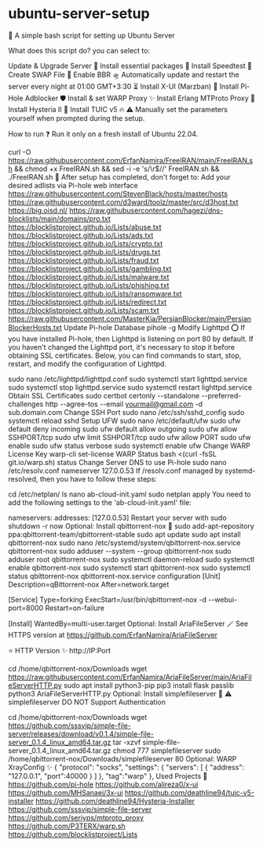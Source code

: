 # ubuntu-server-setup

🌟 A simple bash script for setting up Ubuntu Server

What does this script do? you can select to:

Update & Upgrade Server 🧬
Install essential packages 🎉
Install Speedtest 🚀
Create SWAP File 💾
Enable BBR 🛸
Automatically update and restart the server every night at 01:00 GMT+3:30 ⏳
Install X-UI (Marzban) 🦄
Install Pi-Hole Adblocker 🛡️
Install & set WARP Proxy ✨
Install Erlang MTProto Proxy 💫
Install Hysteria II 🌈
Install TUIC v5 🔥
⚠️ Manually set the parameters yourself when prompted during the setup.

How to run ❓
Run it only on a fresh install of Ubuntu 22.04.

curl -O https://raw.githubusercontent.com/ErfanNamira/FreeIRAN/main/FreeIRAN.sh && chmod +x FreeIRAN.sh && sed -i -e 's/\r$//' FreeIRAN.sh && ./FreeIRAN.sh
💠 After setup has completed, don't forget to:
Add your desired adlists via Pi-hole web interface
https://raw.githubusercontent.com/StevenBlack/hosts/master/hosts
https://raw.githubusercontent.com/d3ward/toolz/master/src/d3host.txt
https://big.oisd.nl/
https://raw.githubusercontent.com/hagezi/dns-blocklists/main/domains/pro.txt
https://blocklistproject.github.io/Lists/abuse.txt
https://blocklistproject.github.io/Lists/ads.txt
https://blocklistproject.github.io/Lists/crypto.txt
https://blocklistproject.github.io/Lists/drugs.txt
https://blocklistproject.github.io/Lists/fraud.txt
https://blocklistproject.github.io/Lists/gambling.txt
https://blocklistproject.github.io/Lists/malware.txt
https://blocklistproject.github.io/Lists/phishing.txt
https://blocklistproject.github.io/Lists/ransomware.txt
https://blocklistproject.github.io/Lists/redirect.txt
https://blocklistproject.github.io/Lists/scam.txt
https://raw.githubusercontent.com/MasterKia/PersianBlocker/main/PersianBlockerHosts.txt
Update Pi-hole Database
pihole -g
Modify Lighttpd
⭕ If you have installed Pi-hole, then Lighttpd is listening on port 80 by default. If you haven't changed the Lighttpd port, it's necessary to stop it before obtaining SSL certificates. Below, you can find commands to start, stop, restart, and modify the configuration of Lighttpd.

sudo nano /etc/lighttpd/lighttpd.conf
sudo systemctl start lighttpd.service
sudo systemctl stop lighttpd.service
sudo systemctl restart lighttpd.service
Obtain SSL Certificates
sudo certbot certonly --standalone --preferred-challenges http --agree-tos --email yourmail@gmail.com -d sub.domain.com
Change SSH Port
sudo nano /etc/ssh/sshd_config
sudo systemctl reload sshd
Setup UFW
sudo nano /etc/default/ufw
sudo ufw default deny incoming
sudo ufw default allow outgoing
sudo ufw allow SSHPORT/tcp
sudo ufw limit SSHPORT/tcp
sudo ufw allow PORT
sudo ufw enable
sudo ufw status verbose
sudo systemctl enable ufw
Change WARP License Key
warp-cli set-license <your-warp-plus-license-key>
WARP Status
bash <(curl -fsSL git.io/warp.sh) status
Change Server DNS to use Pi-hole
sudo nano /etc/resolv.conf
nameserver 127.0.0.53
If /resolv.conf managed by systemd-resolved, then you have to follow these steps:

cd /etc/netplan/
ls
nano ab-cloud-init.yaml
sudo netplan apply
You need to add the following settings to the 'ab-cloud-init.yaml' file:

nameservers:
  addresses: [127.0.0.53]
Restart your server with
sudo shutdown -r now
Optional: Install qbittorrent-nox 🔮
sudo add-apt-repository ppa:qbittorrent-team/qbittorrent-stable
sudo apt update
sudo apt install qbittorrent-nox
sudo nano /etc/systemd/system/qbittorrent-nox.service
qbittorrent-nox
sudo adduser --system --group qbittorrent-nox
sudo adduser root qbittorrent-nox
sudo systemctl daemon-reload
sudo systemctl enable qbittorrent-nox
sudo systemctl start qbittorrent-nox
sudo systemctl status qbittorrent-nox
qbittorrent-nox.service configuration
[Unit]
Description=qBittorrent-nox
After=network.target

[Service]
Type=forking
ExecStart=/usr/bin/qbittorrent-nox -d --webui-port=8000
Restart=on-failure

[Install]
WantedBy=multi-user.target
Optional: Install AriaFileServer 🪄
See HTTPS version at https://github.com/ErfanNamira/AriaFileServer

⭐ HTTP Version
✨ http://IP:Port

cd /home/qbittorrent-nox/Downloads
wget https://raw.githubusercontent.com/ErfanNamira/AriaFileServer/main/AriaFileServerHTTP.py
sudo apt install python3-pip
pip3 install flask passlib
python3 AriaFileServerHTTP.py
Optional: Install simplefileserver 🪩
⚠️ simplefileserver DO NOT Support Authentication

cd /home/qbittorrent-nox/Downloads
wget https://github.com/sssvip/simple-file-server/releases/download/v0.1.4/simple-file-server_0.1.4_linux_amd64.tar.gz
tar -xzvf simple-file-server_0.1.4_linux_amd64.tar.gz
chmod 777 simplefileserver
sudo /home/qbittorrent-nox/Downloads/simplefileserver 80
Optional: WARP XrayConfig ✨
{
  "protocol": "socks",
  "settings": {
    "servers": [
      { 
        "address": "127.0.0.1",
        "port":40000
      }
    ]
  },
  "tag":"warp"
},
Used Projects 💞
https://github.com/pi-hole
https://github.com/alireza0/x-ui
https://github.com/MHSanaei/3x-ui
https://github.com/deathline94/tuic-v5-installer
https://github.com/deathline94/Hysteria-Installer
https://github.com/sssvip/simple-file-server
https://github.com/seriyps/mtproto_proxy
https://github.com/P3TERX/warp.sh
https://github.com/blocklistproject/Lists
